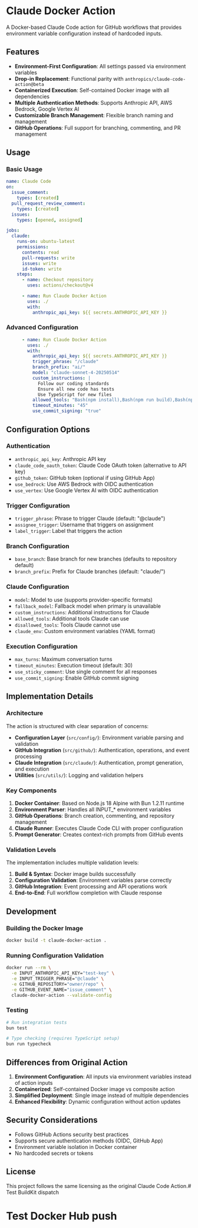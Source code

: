 # Claude Docker Action

A Docker-based Claude Code action for GitHub workflows that provides environment variable configuration instead of hardcoded inputs.

## Features

- **Environment-First Configuration**: All settings passed via environment variables
- **Drop-in Replacement**: Functional parity with `anthropics/claude-code-action@beta`
- **Containerized Execution**: Self-contained Docker image with all dependencies
- **Multiple Authentication Methods**: Supports Anthropic API, AWS Bedrock, Google Vertex AI
- **Customizable Branch Management**: Flexible branch naming and management
- **GitHub Operations**: Full support for branching, commenting, and PR management

## Usage

### Basic Usage

```yaml
name: Claude Code
on:
  issue_comment:
    types: [created]
  pull_request_review_comment:
    types: [created]
  issues:
    types: [opened, assigned]

jobs:
  claude:
    runs-on: ubuntu-latest
    permissions:
      contents: read
      pull-requests: write
      issues: write
      id-token: write
    steps:
      - name: Checkout repository
        uses: actions/checkout@v4

      - name: Run Claude Docker Action
        uses: ./
        with:
          anthropic_api_key: ${{ secrets.ANTHROPIC_API_KEY }}
```

### Advanced Configuration

```yaml
      - name: Run Claude Docker Action
        uses: ./
        with:
          anthropic_api_key: ${{ secrets.ANTHROPIC_API_KEY }}
          trigger_phrase: "/claude"
          branch_prefix: "ai/"
          model: "claude-sonnet-4-20250514"
          custom_instructions: |
            Follow our coding standards
            Ensure all new code has tests
            Use TypeScript for new files
          allowed_tools: "Bash(npm install),Bash(npm run build),Bash(npm run test)"
          timeout_minutes: "45"
          use_commit_signing: "true"
```

## Configuration Options

### Authentication
- `anthropic_api_key`: Anthropic API key
- `claude_code_oauth_token`: Claude Code OAuth token (alternative to API key)
- `github_token`: GitHub token (optional if using GitHub App)
- `use_bedrock`: Use AWS Bedrock with OIDC authentication
- `use_vertex`: Use Google Vertex AI with OIDC authentication

### Trigger Configuration
- `trigger_phrase`: Phrase to trigger Claude (default: "@claude")
- `assignee_trigger`: Username that triggers on assignment
- `label_trigger`: Label that triggers the action

### Branch Configuration
- `base_branch`: Base branch for new branches (defaults to repository default)
- `branch_prefix`: Prefix for Claude branches (default: "claude/")

### Claude Configuration
- `model`: Model to use (supports provider-specific formats)
- `fallback_model`: Fallback model when primary is unavailable
- `custom_instructions`: Additional instructions for Claude
- `allowed_tools`: Additional tools Claude can use
- `disallowed_tools`: Tools Claude cannot use
- `claude_env`: Custom environment variables (YAML format)

### Execution Configuration
- `max_turns`: Maximum conversation turns
- `timeout_minutes`: Execution timeout (default: 30)
- `use_sticky_comment`: Use single comment for all responses
- `use_commit_signing`: Enable GitHub commit signing

## Implementation Details

### Architecture

The action is structured with clear separation of concerns:

- **Configuration Layer** (`src/config/`): Environment variable parsing and validation
- **GitHub Integration** (`src/github/`): Authentication, operations, and event processing
- **Claude Integration** (`src/claude/`): Authentication, prompt generation, and execution
- **Utilities** (`src/utils/`): Logging and validation helpers

### Key Components

1. **Docker Container**: Based on Node.js 18 Alpine with Bun 1.2.11 runtime
2. **Environment Parser**: Handles all INPUT_* environment variables
3. **GitHub Operations**: Branch creation, commenting, and repository management
4. **Claude Runner**: Executes Claude Code CLI with proper configuration
5. **Prompt Generator**: Creates context-rich prompts from GitHub events

### Validation Levels

The implementation includes multiple validation levels:

1. **Build & Syntax**: Docker image builds successfully
2. **Configuration Validation**: Environment variables parse correctly
3. **GitHub Integration**: Event processing and API operations work
4. **End-to-End**: Full workflow completion with Claude response

## Development

### Building the Docker Image

```bash
docker build -t claude-docker-action .
```

### Running Configuration Validation

```bash
docker run --rm \
  -e INPUT_ANTHROPIC_API_KEY="test-key" \
  -e INPUT_TRIGGER_PHRASE="@claude" \
  -e GITHUB_REPOSITORY="owner/repo" \
  -e GITHUB_EVENT_NAME="issue_comment" \
  claude-docker-action --validate-config
```

### Testing

```bash
# Run integration tests
bun test

# Type checking (requires TypeScript setup)
bun run typecheck
```

## Differences from Original Action

1. **Environment Configuration**: All inputs via environment variables instead of action inputs
2. **Containerized**: Self-contained Docker image vs composite action
3. **Simplified Deployment**: Single image instead of multiple dependencies
4. **Enhanced Flexibility**: Dynamic configuration without action updates

## Security Considerations

- Follows GitHub Actions security best practices
- Supports secure authentication methods (OIDC, GitHub App)
- Environment variable isolation in Docker container
- No hardcoded secrets or tokens

## License

This project follows the same licensing as the original Claude Code Action.# Test BuildKit dispatch
# Test Docker Hub push
